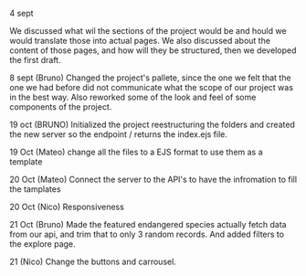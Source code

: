 4 sept

We discussed what wil the sections of the project would be and hould we would translate those into actual pages. We also discussed about the content of those pages, and how will they be structured, then we developed the first draft.

8 sept (Bruno)
Changed the project's pallete, since the one we felt that the one we had before did not communicate what the scope of our project was in the best way. Also reworked some of the look and feel of some components of the project.


19 oct (BRUNO)
Initialized the project reestructuring the folders and created the new server so the endpoint / returns the index.ejs file.

19 Oct (Mateo)
change all the files to a EJS format to use them as a template

20 Oct (Mateo)
Connect the server to the API's to have the infromation to fill the tamplates

20 Oct (Nico)
Responsiveness

21 Oct (Bruno) 
Made the featured endangered species actually fetch data from our api, and trim that to only 3 random records. And added filters to the explore page.

21 (Nico)
Change the buttons and carrousel. 